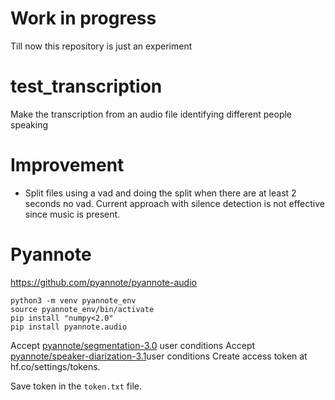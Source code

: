 # Work in progress
Till now this repository is just an experiment

# test_transcription
Make the transcription from an audio file identifying different people speaking

# Improvement

* Split files using a vad and doing the split when there are at least 2 seconds no vad. 
    Current approach with silence detection is not effective since music is present. 

# Pyannote

https://github.com/pyannote/pyannote-audio

```
python3 -m venv pyannote_env
source pyannote_env/bin/activate 
pip install "numpy<2.0"
pip install pyannote.audio
```
Accept [pyannote/segmentation-3.0](https://huggingface.co/pyannote/segmentation-3.0) user conditions
Accept [pyannote/speaker-diarization-3.1](https://huggingface.co/pyannote/speaker-diarization-3.1)user conditions
Create access token at hf.co/settings/tokens.

Save token in the `token.txt` file.
